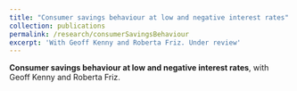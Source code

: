 ```yaml
---
title: "Consumer savings behaviour at low and negative interest rates"
collection: publications
permalink: /research/consumerSavingsBehaviour
excerpt: 'With Geoff Kenny and Roberta Friz. Under review'
---
```

**Consumer savings behaviour at low and negative interest rates**, with Geoff Kenny and Roberta Friz.

